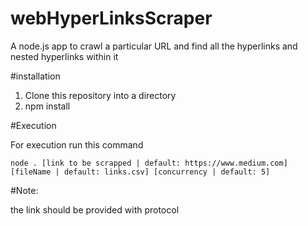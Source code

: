 # webHyperLinksScraper
A node.js app to crawl a particular URL and find all the hyperlinks and nested hyperlinks within it

#installation 

1. Clone this repository into a directory
2. npm install

#Execution

For execution run this command

	node . [link to be scrapped | default: https://www.medium.com] [fileName | default: links.csv] [concurrency | default: 5]

#Note:

the link should be provided with protocol
